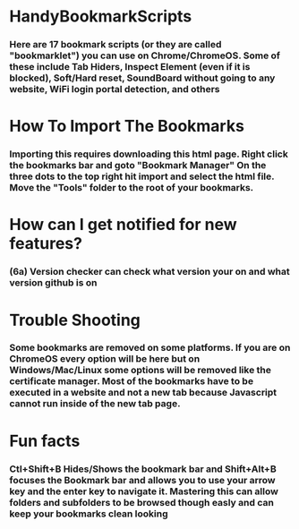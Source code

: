 # HandyBookmarkScripts
### Here are 17 bookmark scripts (or they are called "bookmarklet") you can use on Chrome/ChromeOS. Some of these include Tab Hiders, Inspect Element (even if it is blocked), Soft/Hard reset, SoundBoard without going to any website, WiFi login portal detection, and others

# How To Import The Bookmarks
### Importing this requires downloading this html page. Right click the bookmarks bar and goto "Bookmark Manager" On the three dots to the top right hit import and select the html file. Move the "Tools" folder to the root of your bookmarks.

# How can I get notified for new features?
### (6a) Version checker can check what version your on and what version github is on

# Trouble Shooting
### Some bookmarks are removed on some platforms. If you are on ChromeOS every option will be here but on Windows/Mac/Linux some options will be removed like the certificate manager. Most of the bookmarks have to be executed in a website and not a new tab because Javascript cannot run inside of the new tab page.

# Fun facts
### Ctl+Shift+B Hides/Shows the bookmark bar and Shift+Alt+B focuses the Bookmark bar and allows you to use your arrow key and the enter key to navigate it. Mastering this can allow folders and subfolders to be browsed though easly and can keep your bookmarks clean looking
